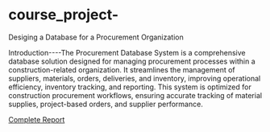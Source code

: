 # course_project-
Desiging a Database for a Procurement Organization

Introduction----The Procurement Database System is a comprehensive database solution designed for managing procurement processes within a construction-related organization. It streamlines the management of suppliers, materials, orders, deliveries, and inventory, improving operational efficiency, inventory tracking, and reporting. This system is optimized for construction procurement workflows, ensuring accurate tracking of material supplies, project-based orders, and supplier performance.

[Complete Report](https://github.com/chinedu360i/course_project-/blob/main/Case%20Study%20Article%20on%20Database%20Design.pdf)
